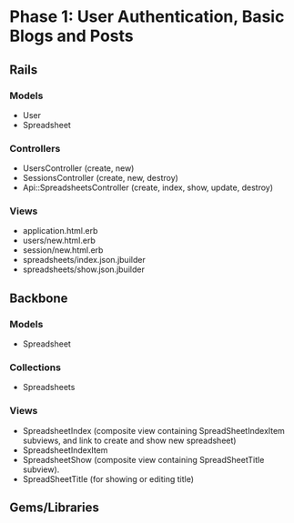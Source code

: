 # Phase 1: User Authentication, Basic Blogs and Posts

## Rails
### Models
* User
* Spreadsheet

### Controllers
* UsersController (create, new)
* SessionsController (create, new, destroy)
* Api::SpreadsheetsController (create, index, show, update, destroy)

### Views
* application.html.erb
* users/new.html.erb
* session/new.html.erb
* spreadsheets/index.json.jbuilder
* spreadsheets/show.json.jbuilder

## Backbone
### Models
* Spreadsheet

### Collections
* Spreadsheets

### Views
* SpreadsheetIndex (composite view containing SpreadSheetIndexItem subviews, and link to create and show new spreadsheet)
* SpreadsheetIndexItem
* SpreadsheetShow (composite view containing SpreadSheetTitle subview).
* SpreadSheetTitle (for showing or editing title)

## Gems/Libraries
